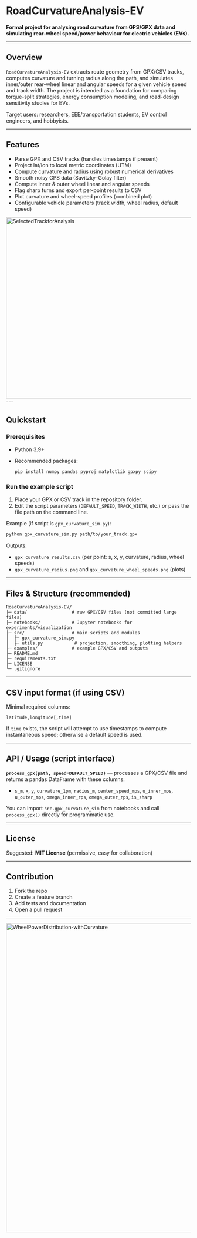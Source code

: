 # RoadCurvatureAnalysis-EV

**Formal project for analysing road curvature from GPS/GPX data and simulating rear-wheel speed/power behaviour for electric vehicles (EVs).**

---

## Overview

`RoadCurvatureAnalysis-EV` extracts route geometry from GPX/CSV tracks, computes curvature and turning radius along the path, and simulates inner/outer rear-wheel linear and angular speeds for a given vehicle speed and track width. The project is intended as a foundation for comparing torque-split strategies, energy consumption modeling, and road-design sensitivity studies for EVs.

Target users: researchers, EEE/transportation students, EV control engineers, and hobbyists.

---

## Features

* Parse GPX and CSV tracks (handles timestamps if present)
* Project lat/lon to local metric coordinates (UTM)
* Compute curvature and radius using robust numerical derivatives
* Smooth noisy GPS data (Savitzky–Golay filter)
* Compute inner & outer wheel linear and angular speeds
* Flag sharp turns and export per-point results to CSV
* Plot curvature and wheel-speed profiles (combined plot)
* Configurable vehicle parameters (track width, wheel radius, default speed)

<img width="1350" height="492" alt="SelectedTrackforAnalysis" src="https://github.com/user-attachments/assets/f7d35e1e-6b7b-45f7-bc99-1a56ba15a658" />
---

## Quickstart

### Prerequisites

* Python 3.9+
* Recommended packages:

  ```bash
  pip install numpy pandas pyproj matplotlib gpxpy scipy
  ```

### Run the example script

1. Place your GPX or CSV track in the repository folder.
2. Edit the script parameters (`DEFAULT_SPEED`, `TRACK_WIDTH`, etc.) or pass the file path on the command line.

Example (if script is `gpx_curvature_sim.py`):

```bash
python gpx_curvature_sim.py path/to/your_track.gpx
```

Outputs:

* `gpx_curvature_results.csv` (per point: s, x, y, curvature, radius, wheel speeds)
* `gpx_curvature_radius.png` and `gpx_curvature_wheel_speeds.png` (plots)

---

## Files & Structure (recommended)

```
RoadCurvatureAnalysis-EV/
├─ data/                 # raw GPX/CSV files (not committed large files)
├─ notebooks/            # Jupyter notebooks for experiments/visualization
├─ src/                  # main scripts and modules
│  ├─ gpx_curvature_sim.py
│  ├─ utils.py            # projection, smoothing, plotting helpers
├─ examples/             # example GPX/CSV and outputs
├─ README.md
├─ requirements.txt
├─ LICENSE
└─ .gitignore
```

---

## CSV input format (if using CSV)

Minimal required columns:

```
latitude,longitude[,time]
```

If `time` exists, the script will attempt to use timestamps to compute instantaneous speed; otherwise a default speed is used.

---

## API / Usage (script interface)

**`process_gpx(path, speed=DEFAULT_SPEED)`** — processes a GPX/CSV file and returns a pandas DataFrame with these columns:

* `s_m`, `x`, `y`, `curvature_1pm`, `radius_m`, `center_speed_mps`, `u_inner_mps`, `u_outer_mps`, `omega_inner_rps`, `omega_outer_rps`, `is_sharp`

You can import `src.gpx_curvature_sim` from notebooks and call `process_gpx()` directly for programmatic use.

---

## License

Suggested: **MIT License** (permissive, easy for collaboration)

---

## Contribution

1. Fork the repo
2. Create a feature branch
3. Add tests and documentation
4. Open a pull request

---


<img width="1506" height="839" alt="WheelPowerDistribution-withCurvature" src="https://github.com/user-attachments/assets/88c876cf-3cf0-41da-84b8-98337037068b" />
